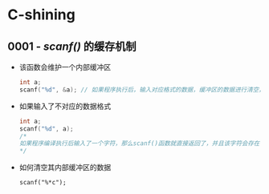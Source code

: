 # C-shining

## 0001 - *scanf()* 的缓存机制

- 该函数会维护一个内部缓冲区

  ```c
  int a;
  scanf("%d", &a); // 如果程序执行后，输入对应格式的数据，缓冲区的数据进行清空，程序随后出现的scanf函数也会得以正常使用
  ```

- 如果输入了不对应的数据格式

  ```c
  int a;
  scanf("%d", a);
  /*
  如果程序编译执行后输入了一个字符，那么scanf()函数就直接返回了，并且该字符会存在于函数内部缓冲区中。如果接下来的代码中还有调用scanf()函数，如果还不输入正确的代码，那仍然会出现上述问题，知道输入正确格式。
  */
  ```

- 如何清空其内部缓冲区的数据

  ```
  scanf("%*c"); 
  ```

  